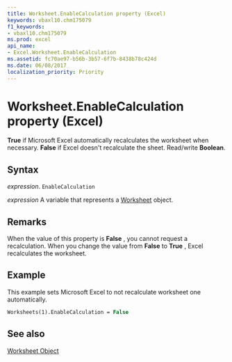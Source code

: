 ```yaml
---
title: Worksheet.EnableCalculation property (Excel)
keywords: vbaxl10.chm175079
f1_keywords:
- vbaxl10.chm175079
ms.prod: excel
api_name:
- Excel.Worksheet.EnableCalculation
ms.assetid: fc70ae97-b56b-3b57-6f7b-8438b78c424d
ms.date: 06/08/2017
localization_priority: Priority
---
```



# Worksheet.EnableCalculation property (Excel)

 **True** if Microsoft Excel automatically recalculates the worksheet when necessary. **False** if Excel doesn't recalculate the sheet. Read/write **Boolean**.


## Syntax

_expression_. `EnableCalculation`

_expression_ A variable that represents a [Worksheet](./Excel.Worksheet.md) object.


## Remarks

When the value of this property is  **False** , you cannot request a recalculation. When you change the value from **False** to **True** , Excel recalculates the worksheet.


## Example

This example sets Microsoft Excel to not recalculate worksheet one automatically.


```vb
Worksheets(1).EnableCalculation = False
```


## See also


[Worksheet Object](Excel.Worksheet.md)


